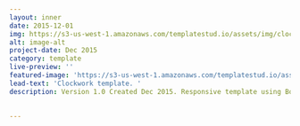```yaml
---
layout: inner
date: 2015-12-01
img: https://s3-us-west-1.amazonaws.com/templatestud.io/assets/img/clock-library.png
alt: image-alt
project-date: Dec 2015
category: template
live-preview: ''
featured-image: 'https://s3-us-west-1.amazonaws.com/templatestud.io/assets/img/clock-library.png'
lead-text: 'Clockwork template. '
description: Version 1.0 Created Dec 2015. Responsive template using Bootstrap. Form stylings within the template.
            

---
```


